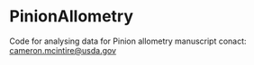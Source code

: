 # PinionAllometry
Code for analysing data for Pinion allometry manuscript
conact: cameron.mcintire@usda.gov
